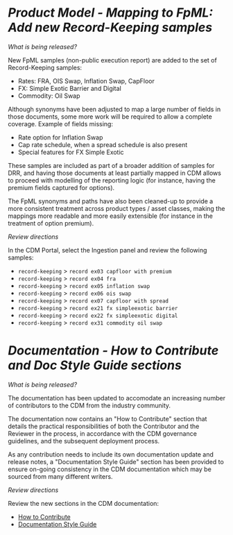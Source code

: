 # *Product Model - Mapping to FpML: Add new Record-Keeping samples*

_What is being released?_

New FpML samples (non-public execution report) are added to the set of Record-Keeping samples:

- Rates: FRA, OIS Swap, Inflation Swap, CapFloor
- FX: Simple Exotic Barrier and Digital
- Commodity: Oil Swap

Although synonyms have been adjusted to map a large number of fields in those documents, some more work will be required to allow a complete coverage. Example of fields missing:

- Rate option for Inflation Swap
- Cap rate schedule, when a spread schedule is also present
- Special features for FX Simple Exotic

These samples are included as part of a broader addition of samples for DRR, and having those documents at least partially mapped in CDM allows to proceed with modelling of the reporting logic (for instance, having the premium fields captured for options).

The FpML synonyms and paths have also been cleaned-up to provide a more consistent treatment across product types / asset classes, making the mappings more readable and more easily extensible (for instance in the treatment of option premium).

_Review directions_

In the CDM Portal, select the Ingestion panel and review the following samples:

- `record-keeping` > `record ex03 capfloor with premium`
- `record-keeping` > `record ex04 fra`
- `record-keeping` > `record ex05 inflation swap`
- `record-keeping` > `record ex06 ois swap`
- `record-keeping` > `record ex07 capfloor with spread`
- `record-keeping` > `record ex21 fx simpleexotic barrier`
- `record-keeping` > `record ex22 fx simpleexotic digital`
- `record-keeping` > `record ex31 commodity oil swap`

# *Documentation - How to Contribute and Doc Style Guide sections*

_What is being released?_

The documentation has been updated to accomodate an increasing number of contributors to the CDM from the industry community.

The documentation now contains an "How to Contribute" section that details the practical responsibilities of both the Contributor and the Reviewer in the process, in accordance with the CDM governance guidelines, and the subsequent deployment process.

As any contribution needs to include its own documentation update and release notes, a "Documentation Style Guide" section has been provided to ensure on-going consistency in the CDM documentation which may be sourced from many different writers.

_Review directions_

Review the new sections in the CDM documentation:

- [How to Contribute](https://docs.rosetta-technology.io/cdm/documentation/source/contributing.html)
- [Documentation Style Guide](https://docs.rosetta-technology.io/cdm/documentation/source/documentation-style-guide.html)
